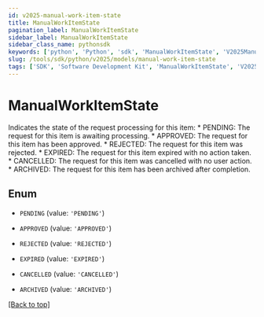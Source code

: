 ```yaml
---
id: v2025-manual-work-item-state
title: ManualWorkItemState
pagination_label: ManualWorkItemState
sidebar_label: ManualWorkItemState
sidebar_class_name: pythonsdk
keywords: ['python', 'Python', 'sdk', 'ManualWorkItemState', 'V2025ManualWorkItemState'] 
slug: /tools/sdk/python/v2025/models/manual-work-item-state
tags: ['SDK', 'Software Development Kit', 'ManualWorkItemState', 'V2025ManualWorkItemState']
---
```


# ManualWorkItemState

Indicates the state of the request processing for this item: * PENDING: The request for this item is awaiting processing. * APPROVED: The request for this item has been approved. * REJECTED: The request for this item was rejected. * EXPIRED: The request for this item expired with no action taken. * CANCELLED: The request for this item was cancelled with no user action. * ARCHIVED: The request for this item has been archived after completion.

## Enum

* `PENDING` (value: `'PENDING'`)

* `APPROVED` (value: `'APPROVED'`)

* `REJECTED` (value: `'REJECTED'`)

* `EXPIRED` (value: `'EXPIRED'`)

* `CANCELLED` (value: `'CANCELLED'`)

* `ARCHIVED` (value: `'ARCHIVED'`)

[[Back to top]](#) 

